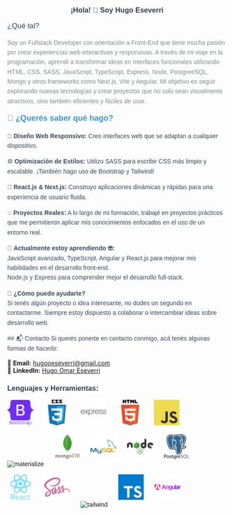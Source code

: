 <h3 align="center" style="font-family: Arial, sans-serif; color: #2c3e50;">¡Hola! 👋 Soy Hugo Eseverri</h3>

<p align="left" style="font-family: Arial, sans-serif; color: #34495e; font-size: 1.2em;">¿Qué tal?</p>

<p style="font-family: Arial, sans-serif; color: #7f8c8d; line-height: 1.6;">
  Soy un Fullstack Developer con orientación a Front-End que tiene mucha pasión por crear experiencias web interactivas y responsivas. A través de mi viaje en la programación, aprendí a transformar ideas en interfaces funcionales utilizando HTML, CSS, SASS, JavaScript, TypeScript, Express, Node, PostgreeSQL, Mongo y otros frameworks como Next.js, Vite y Angular. Mi objetivo es seguir explorando nuevas tecnologías y crear proyectos que no solo sean visualmente atractivos, sino también eficientes y fáciles de usar.
</p>

<p style="font-family: Arial, sans-serif; color: #3498db; font-size: 1.3em; font-weight: bold;">🚀 ¿Querés saber qué hago?</p>

<p style="font-family: Arial, sans-serif; color: #34495e; line-height: 1.6;">
  🎨 <strong>Diseño Web Responsivo:</strong> Creo interfaces web que se adaptan a cualquier dispositivo.
</p>
<p style="font-family: Arial, sans-serif; color: #34495e; line-height: 1.6;">
  ⚙️ <strong>Optimización de Estilos:</strong> Utilizo SASS para escribir CSS más limpio y escalable. ¡También hago uso de Bootstrap y Tailwind!
</p>
<p style="font-family: Arial, sans-serif; color: #34495e; line-height: 1.6;">
  🔄 <strong>React.js & Next.js:</strong> Construyo aplicaciones dinámicas y rápidas para una experiencia de usuario fluida.
</p>
<p style="font-family: Arial, sans-serif; color: #34495e; line-height: 1.6;">
  💡 <strong>Proyectos Reales:</strong> A lo largo de mi formación, trabajé en proyectos prácticos que me permitieron aplicar mis conocimientos enfocados en el uso de un entorno real.
</p>

<p style="font-family: Arial, sans-serif; color: #34495e; line-height: 1.6;">
  🌱 <strong>Actualmente estoy aprendiendo 🤓:</strong><br/>
  JavaScript avanzado, TypeScript, Angular y React.js para mejorar mis habilidades en el desarrollo front-end.<br/>
  Node.js y Express para comprender mejor el desarrollo full-stack.
</p>

<p style="font-family: Arial, sans-serif; color: #34495e; line-height: 1.6;">
  💬 <strong>¿Cómo puedo ayudarte?</strong><br/>
  Si tenés algún proyecto o idea interesante, no dudes un segundo en contactarme. Siempre estoy dispuesto a colaborar o intercambiar ideas sobre desarrollo web.
</p>

<p style="font-family: Arial, sans-serif; color: #34495e; line-height: 1.6;">
  ## 📬 Contacto  
Si querés ponerte en contacto conmigo, acá tenés algunas formas de hacerlo:  

📧 **Email:** [hugooeseverri@gmail.com](mailto:hugooeseverri@gmail.com)  
🔗 **LinkedIn:** [Hugo Omar Eseverri](https://www.linkedin.com/in/hugo-omar-eseverri)  
  
</p>

<h3 align="left" style="font-family: Arial, sans-serif; color: #2c3e50;">Lenguajes y Herramientas:</h3>

<p align="left" style="font-family: Arial, sans-serif; color: #34495e;">
  <a href="https://getbootstrap.com" target="_blank" rel="noreferrer" style="text-decoration: none;">
    <img src="https://raw.githubusercontent.com/devicons/devicon/master/icons/bootstrap/bootstrap-plain-wordmark.svg" alt="bootstrap" width="60" height="60" style="margin-right: 20px; margin-bottom: 15px;"/>
  </a>
  <a href="https://www.w3schools.com/css/" target="_blank" rel="noreferrer" style="text-decoration: none;">
    <img src="https://raw.githubusercontent.com/devicons/devicon/master/icons/css3/css3-original-wordmark.svg" alt="css3" width="60" height="60" style="margin-right: 20px; margin-bottom: 15px;"/>
  </a>
  <a href="https://expressjs.com" target="_blank" rel="noreferrer" style="text-decoration: none;">
    <img src="https://raw.githubusercontent.com/devicons/devicon/master/icons/express/express-original-wordmark.svg" alt="express" width="60" height="60" style="margin-right: 20px; margin-bottom: 15px;"/>
  </a>
  <a href="https://www.w3.org/html/" target="_blank" rel="noreferrer" style="text-decoration: none;">
    <img src="https://raw.githubusercontent.com/devicons/devicon/master/icons/html5/html5-original-wordmark.svg" alt="html5" width="60" height="60" style="margin-right: 20px; margin-bottom: 15px;"/>
  </a>
  <a href="https://developer.mozilla.org/en-US/docs/Web/JavaScript" target="_blank" rel="noreferrer" style="text-decoration: none;">
    <img src="https://raw.githubusercontent.com/devicons/devicon/master/icons/javascript/javascript-original.svg" alt="javascript" width="60" height="60" style="margin-right: 20px; margin-bottom: 15px;"/>
  </a>
  <a href="https://materializecss.com/" target="_blank" rel="noreferrer" style="text-decoration: none;">
    <img src="https://raw.githubusercontent.com/prplx/svg-logos/5585531d45d294869c4eaab4d7cf2e9c167710a9/svg/materialize.svg" alt="materialize" width="60" height="60" style="margin-right: 20px; margin-bottom: 15px;"/>
  </a>
  <a href="https://www.mongodb.com/" target="_blank" rel="noreferrer" style="text-decoration: none;">
    <img src="https://raw.githubusercontent.com/devicons/devicon/master/icons/mongodb/mongodb-original-wordmark.svg" alt="mongodb" width="60" height="60" style="margin-right: 20px; margin-bottom: 15px;"/>
  </a>
  <a href="https://www.mysql.com/" target="_blank" rel="noreferrer" style="text-decoration: none;">
    <img src="https://raw.githubusercontent.com/devicons/devicon/master/icons/mysql/mysql-original-wordmark.svg" alt="mysql" width="60" height="60" style="margin-right: 20px; margin-bottom: 15px;"/>
  </a>
  <a href="https://nodejs.org" target="_blank" rel="noreferrer" style="text-decoration: none;">
    <img src="https://raw.githubusercontent.com/devicons/devicon/master/icons/nodejs/nodejs-original-wordmark.svg" alt="nodejs" width="60" height="60" style="margin-right: 20px; margin-bottom: 15px;"/>
  </a>
  <a href="https://www.postgresql.org" target="_blank" rel="noreferrer" style="text-decoration: none;">
    <img src="https://raw.githubusercontent.com/devicons/devicon/master/icons/postgresql/postgresql-original-wordmark.svg" alt="postgresql" width="60" height="60" style="margin-right: 20px; margin-bottom: 15px;"/>
  </a>
  <a href="https://reactjs.org/" target="_blank" rel="noreferrer" style="text-decoration: none;">
    <img src="https://raw.githubusercontent.com/devicons/devicon/master/icons/react/react-original-wordmark.svg" alt="react" width="60" height="60" style="margin-right: 20px; margin-bottom: 15px;"/>
  </a>
  <a href="https://sass-lang.com" target="_blank" rel="noreferrer" style="text-decoration: none;">
    <img src="https://raw.githubusercontent.com/devicons/devicon/master/icons/sass/sass-original.svg" alt="sass" width="60" height="60" style="margin-right: 20px; margin-bottom: 15px;"/>
  </a>
  <a href="https://tailwindcss.com/" target="_blank" rel="noreferrer" style="text-decoration: none;">
    <img src="https://www.vectorlogo.zone/logos/tailwindcss/tailwindcss-icon.svg" alt="tailwind" width="60" height="60" style="margin-right: 20px; margin-bottom: 15px;"/>
  </a>
  <a href="https://www.typescriptlang.org/" target="_blank" rel="noreferrer" style="text-decoration: none;">
    <img src="https://raw.githubusercontent.com/devicons/devicon/master/icons/typescript/typescript-original.svg" alt="typescript" width="60" height="60" style="margin-right: 20px; margin-bottom: 15px;"/>
  </a>
  <a href="https://www.angular.dev/" target="_blank" rel="noreferrer" style="text-decoration: none;">
    <img src="https://raw.githubusercontent.com/devicons/devicon/master/icons/angular/angular-original-wordmark.svg" alt="angular" width="60" height="60" style="margin-right: 20px; margin-bottom: 15px;"/>
  </a>
</p>

